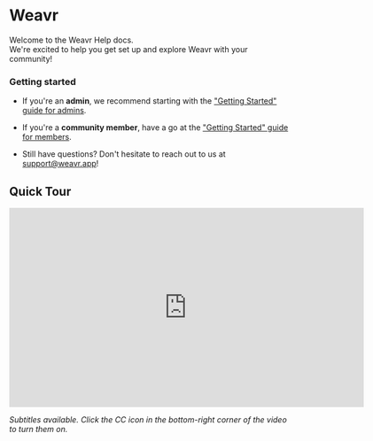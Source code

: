 # Weavr

Welcome to the Weavr Help docs.  
We're excited to help you get set up and explore Weavr with your community!

<div class="row">
  <div class="col-md-12">
    <div class="guide-tile">
      <h3>Getting started</h3>
      <ul>
        <li><i class="fa fa-arrow-circle-o-right"></i>If you're an <strong>admin</strong>, we recommend starting with the <a href="/guides/getting-started-admin.html">"Getting Started" guide for admins</a>.</li>
      </ul>
      <ul>
        <li><i class="fa fa-arrow-circle-o-right"></i>If you're a <strong>community member</strong>, have a go at the <a href="/guides/getting-started-member.html">"Getting Started" guide for members</a>.</li>
      </ul>
      <ul>
        <li><i class="fa fa-arrow-circle-o-right"></i>Still have questions? Don't hesitate to reach out to us at <a href="mailto:support@weavr.app">support@weavr.app</a>!</li>
      </ul>
    </div>
  </div>
</div>

## Quick Tour


<iframe src="https://www.youtube.com/embed/7EoSLVAZ4b8" width="640" height="360" frameborder="0" webkitallowfullscreen mozallowfullscreen allowfullscreen></iframe>


_Subtitles available. Click the CC icon in the bottom-right corner of the video to turn them on._ 
